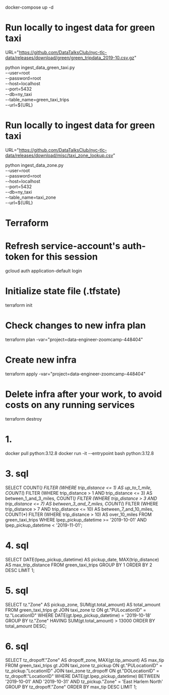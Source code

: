 
docker-compose up -d

# Run locally to ingest data for green taxi
URL="https://github.com/DataTalksClub/nyc-tlc-data/releases/download/green/green_tripdata_2019-10.csv.gz"

python ingest_data_green_taxi.py \
  --user=root \
  --password=root \
  --host=localhost \
  --port=5432 \
  --db=ny_taxi \
  --table_name=green_taxi_trips \
  --url=${URL}


  # Run locally to ingest data for green taxi
URL="https://github.com/DataTalksClub/nyc-tlc-data/releases/download/misc/taxi_zone_lookup.csv"

python ingest_data_zone.py \
  --user=root \
  --password=root \
  --host=localhost \
  --port=5432 \
  --db=ny_taxi \
  --table_name=taxi_zone \
  --url=${URL}


# Terraform
# Refresh service-account's auth-token for this session
gcloud auth application-default login

# Initialize state file (.tfstate)
terraform init

# Check changes to new infra plan
terraform plan -var="project=data-engineer-zoomcamp-448404"

# Create new infra
terraform apply -var="project=data-engineer-zoomcamp-448404"

# Delete infra after your work, to avoid costs on any running services
terraform destroy


# 1.
docker pull python:3.12.8
docker run -it --entrypoint bash python:3.12.8

# 3. sql

SELECT
    COUNT(*) FILTER (WHERE trip_distance <= 1) AS up_to_1_mile,
    COUNT(*) FILTER (WHERE trip_distance > 1 AND trip_distance <= 3) AS between_1_and_3_miles,
    COUNT(*) FILTER (WHERE trip_distance > 3 AND trip_distance <= 7) AS between_3_and_7_miles,
    COUNT(*) FILTER (WHERE trip_distance > 7 AND trip_distance <= 10) AS between_7_and_10_miles,
    COUNT(*) FILTER (WHERE trip_distance > 10) AS over_10_miles
FROM green_taxi_trips
WHERE lpep_pickup_datetime >= '2019-10-01' AND lpep_pickup_datetime < '2019-11-01';



# 4. sql
SELECT
    DATE(lpep_pickup_datetime) AS pickup_date,
    MAX(trip_distance) AS max_trip_distance
FROM
    green_taxi_trips
GROUP BY
    1
ORDER BY
    2 DESC
LIMIT 1;


# 5. sql 
SELECT 
    tz."Zone" AS pickup_zone,
    SUM(gt.total_amount) AS total_amount
FROM 
    green_taxi_trips gt
JOIN 
    taxi_zone tz
ON 
    gt."PULocationID" = tz."LocationID"
WHERE 
    DATE(gt.lpep_pickup_datetime) = '2019-10-18'
GROUP BY 
    tz."Zone"
HAVING 
    SUM(gt.total_amount) > 13000
ORDER BY 
    total_amount DESC;


# 6. sql
SELECT 
    tz_dropoff."Zone" AS dropoff_zone,
    MAX(gt.tip_amount) AS max_tip
FROM 
    green_taxi_trips gt
JOIN 
    taxi_zone tz_pickup
ON 
    gt."PULocationID" = tz_pickup."LocationID"
JOIN 
    taxi_zone tz_dropoff
ON 
    gt."DOLocationID" = tz_dropoff."LocationID"
WHERE 
    DATE(gt.lpep_pickup_datetime) BETWEEN '2019-10-01' AND '2019-10-31'
    AND tz_pickup."Zone" = 'East Harlem North'
GROUP BY 
    tz_dropoff."Zone"
ORDER BY 
    max_tip DESC
LIMIT 1;


